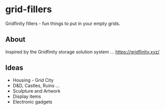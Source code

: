 # grid-fillers
Gridfinity fillers - fun things to put in your empty grids.

## About
Inspired by the Gridfinity storage solution system ... https://gridfinity.xyz/


## Ideas

* Housing - Grid City
* D&D, Castles, Ruins ...
* Sculpture and Artwork
* Display items
* Electronic gadgets

